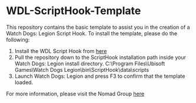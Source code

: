 # WDL-ScriptHook-Template
This repository contains the basic template to assist you in the creation of a Watch Dogs: Legion Script Hook. To install the template, please do the following:
1. Install the WDL Script Hook from [here](https://db.nomad-group.net/page/WDL_ScriptHook:_Instructions)
2. Pull the repository down to the ScriptHook installation path inside your Watch Dogs: Legion install directory.
	C:\Program Files\Ubisoft Games\Watch Dogs Legion\bin\ScriptHook\data\scripts
3. Launch Watch Dogs: Legion and press F3 to confirm that the template loaded.
 
For more information, please visit the Nomad Group [here](https://db.nomad-group.net/page/ScriptHook:_Script)
